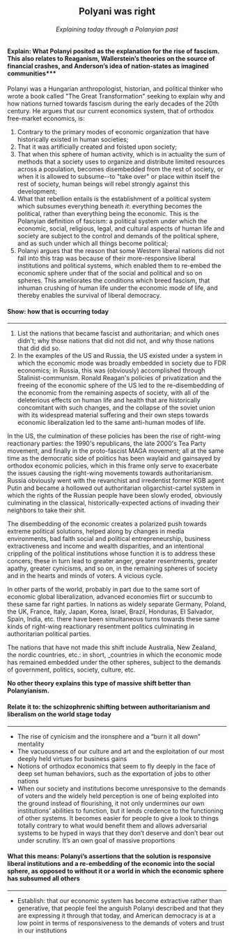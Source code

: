 <h2 align="center">Polyani was right</h2>  

<h6 align="center">Explaining today through a Polanyian past</h6>

#### Explain: What Polanyi posited as the explanation for the rise of fascism. This also relates to Reaganism, Wallerstein’s theories on the source of financial crashes, and Anderson’s idea of nation-states as imagined communities***

Polanyi was a Hungarian anthropologist, historian, and political thinker who wrote a book called "The Great Transformation" seeking to explain why and how nations turned towards fascism during the early decades of the 20th century. He argues that our current
economics system, that of orthodox free-market economics, is: 
1) Contrary to the primary modes of economic organization that have historically existed in human societies;
2) That it was artificially created and foisted upon society;
3) That when this sphere of human activity, which is in actuality the sum of methods that a society uses to organize and distribute limited resources across a population, becomes disembedded from the rest of society, or when it is allowed to subsume--to "take over" or place within itself the rest of society, human beings will rebel strongly against this development;
4) What that rebellion entails is the establishment of a political system which subsumes everything beneath _it_: everything becomes the political, rather than everything being the economic. This is the Polanyian definition of fascism: a political system under which the economic, social, religious, legal, and cultural aspects of human life and society are subject to the control and demands of the political sphere, and as such under which all things become political;
5) Polanyi argues that the reason that some Western liberal nations did not fall into this trap was because of their more-responsive liberal institutions and political systems, which enabled them to re-embed the economic sphere under that of the social and political and so on spheres. This ameliorates the conditions which breed fascism, that inhuman crushing of human life under the economic mode of life, and thereby enables the survival of liberal democracy.

#### Show: how that is occurring today
***
1) List the nations that became fascist and authoritarian; and which ones didn't; why those nations that did not did not, and why those nations that did did so.
2) In the examples of the US and Russia, the US existed under a system in which the economic mode was broadly embedded in society due to FDR economics; in Russia, this was (obviously) accomplished through Stalinist-communism. Ronald Reagan's policies of privatization and the freeing of the economic sphere of the US led to the re-disembedding of the economic from the remaining aspects of society, with all of the deleterious effects on human life and health that are historically concomitant with such changes, and the collapse of the soviet union with its widespread material suffering and their own steps towards economic liberalization led
to the same anti-human modes of life.

In the US, the culmination of these policies has been the rise of right-wing reactionary parties: the 1990's republicans, the late 2000's Tea Party movement, and finally in the proto-fascist MAGA movement; all at the same time as the democratic side of politics has been waylaid and gainsayed by orthodox economic policies, which in this frame only serve to exacerbate the issues causing the right-wing movements towards authoritarianism. Russia obviously went with the revanchist and irredentist former KGB agent Putin and became a hollowed out authoritarian oligarchist-cartel system in which the rights of the Russian people have been slowly eroded, obviously culminating in the classical, historically-expected actions of invading
their neighbors to take their shit.

The disembedding of the economic creates a polarized push towards extreme political solutions, helped along by changes in media environments, bad faith social and political entrepreneurship, business extractiveness and income and wealth disparities, and an intentional crippling of the political institutions whose function it is to address these concers; these in turn lead to greater anger, greater resentments, greater apathy, greater cynicisms, and so on, in the remaining spheres of society and in the hearts
and minds of voters. A vicious cycle.

In other parts of the world, probably in part due to the same sort of economic global liberalization, advanced economies flirt or succumb to these same far right parties. In nations as widely separate Germany, Poland, the UK, France, Italy, Japan, Korea, Israel, Brazil, Honduras, El Salvador, Spain, India, etc. there have been simultaneous turns towards these same kinds of right-wing reactionary
resentment politics culminating in authoritarian political parties. 

The nations that have not made this shift include Australia, New Zealand, the
nordic countries, etc.: in short, _countries in which the economic mode has
remained embedded under the other spheres, subject to the demands of
government, politics, society, culture, etc.

**No other theory explains this type of massive shift better than Polanyianism.**  

    

#### Relate it to: the schizophrenic shifting between authoritarianism and liberalism on the world stage today
***
* The rise of cynicism and the ironsphere and a “burn it all down” mentality
* The vacuousness of our culture and art and the exploitation of our most deeply held virtues for business gains
* Notions of orthodox economics that seem to fly deeply in the face of deep set human behaviors, such as the exportation of jobs to other nations 
* When our society and institutions become unresponsive to the demands of voters and the widely held perception is one of being exploited into the ground instead of flourishing, it not only undermines our own institutions’ abilities to function, but it lends credence to the functioning of other systems. It becomes easier for people to give a look to things totally contrary to what would benefit them and allows adversarial systems to be hyped in ways that they don’t deserve and don’t bear out under scrutiny. It’s an own goal of massive proportions

#### What this means: Polanyi’s assertions that the solution is responsive liberal institutions and a re-embedding of the economic into the social sphere, as opposed to without it or a world in which the economic sphere has subsumed all others
***
* Establish: that our economic system has become extractive rather than generative, that people feel the anguish Polanyi described and that they are expressing it through that today, and American democracy is at a low point in terms of responsiveness to the demands of voters and trust in our institutions
























